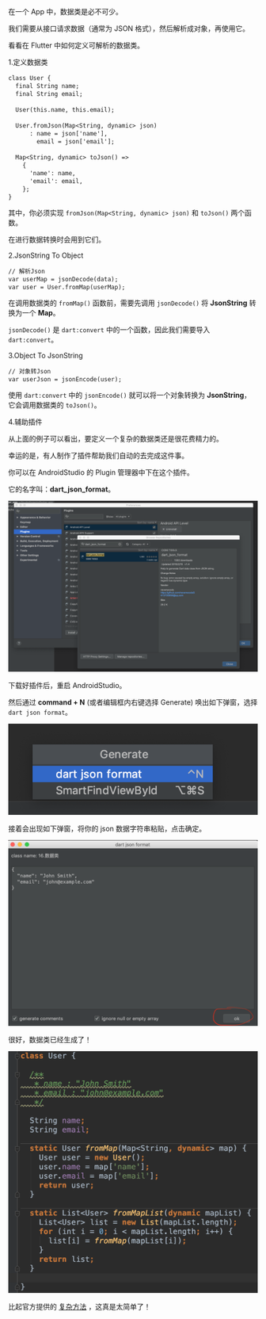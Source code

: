 在一个 App 中，数据类是必不可少。  

我们需要从接口请求数据（通常为 JSON 格式），然后解析成对象，再使用它。  

看看在 Flutter 中如何定义可解析的数据类。  

1.定义数据类

```
class User {
  final String name;
  final String email;

  User(this.name, this.email);

  User.fromJson(Map<String, dynamic> json)
      : name = json['name'],
        email = json['email'];

  Map<String, dynamic> toJson() =>
    {
      'name': name,
      'email': email,
    };
}
```

其中，你必须实现 `fromJson(Map<String, dynamic> json)` 和 `toJson()` 两个函数。  

在进行数据转换时会用到它们。

2.JsonString To Object

```
// 解析Json
var userMap = jsonDecode(data);
var user = User.fromMap(userMap);
```

在调用数据类的 `fromMap()` 函数前，需要先调用 `jsonDecode()` 将 **JsonString** 转换为一个 **Map**。  

`jsonDecode()` 是 `dart:convert` 中的一个函数，因此我们需要导入 `dart:convert`。 

3.Object To JsonString

```
// 对象转Json
var userJson = jsonEncode(user);
```

使用 `dart:convert` 中的 `jsonEncode()` 就可以将一个对象转换为 **JsonString**，它会调用数据类的 `toJson()`。 

4.辅助插件

从上面的例子可以看出，要定义一个复杂的数据类还是很花费精力的。  

幸运的是，有人制作了插件帮助我们自动的去完成这件事。  

你可以在 AndroidStudio 的 Plugin 管理器中下在这个插件。  

它的名字叫：**dart_json_format**。  

![](https://raw.githubusercontent.com/chenBingX/img/master/Flutter/json转换插件.png)  

下载好插件后，重启 AndroidStudio。  

然后通过 **command + N** (或者编辑框内右键选择 Generate) 唤出如下弹窗，选择 `dart json format`。  

![](https://raw.githubusercontent.com/chenBingX/img/master/Flutter/json转换插件1.png)  

接着会出现如下弹窗，将你的 json 数据字符串粘贴，点击确定。  

![](https://raw.githubusercontent.com/chenBingX/img/master/Flutter/json转换插件2.png)  

很好，数据类已经生成了！  

![](https://raw.githubusercontent.com/chenBingX/img/master/Flutter/json转换插件3.png)  


比起官方提供的 [复杂方法](https://flutter.dev/docs/development/data-and-backend/json) ，这真是太简单了！

           